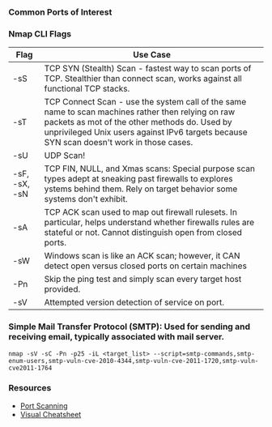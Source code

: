 ### Common Ports of Interest

### Nmap CLI Flags
| Flag | Use Case |
| --- | --- |
| -sS | TCP SYN (Stealth) Scan - fastest way to scan ports of TCP. Stealthier than connect scan, works against all functional TCP stacks. |
| -sT | TCP Connect Scan - use the system call of the same name to scan machines rather then relying on raw packets as mot of the other methods do. Used by unprivileged Unix users against IPv6 targets because SYN scan doesn't work in those cases. |
| -sU | UDP Scan! |
| -sF, -sX, -sN | TCP FIN, NULL, and Xmas scans: Special purpose scan types adept at sneaking past firewalls to explores ystems behind them. Rely on target behavior some systems don't exhibit. |
| -sA | TCP ACK scan used to map out firewall rulesets. In particular, helps understand whether firewalls rules are stateful or not. Cannot distinguish open from closed ports. |
| -sW | Windows scan is like an ACK scan; however, it CAN detect open versus closed ports on certain machines |
| -Pn | Skip the ping test and simply scan every target host provided. |
| -sV | Attempted version detection of service on port. |

### Simple Mail Transfer Protocol (SMTP): Used for sending and receiving email, typically associated with mail server. 
`nmap -sV -sC -Pn -p25 -iL <target_list> --script=smtp-commands,smtp-enum-users,smtp-vuln-cve-2010-4344,smtp-vuln-cve-2011-1720,smtp-vuln-cve2011-1764`

### Resources
* [Port Scanning](https://nmap.org/book/port-scanning.html)
* [Visual Cheatsheet](https://cdn.comparitech.com/wp-content/uploads/2019/06/Nmap-Cheat-Sheet.pdf)
